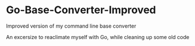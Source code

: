 # Go-Base-Converter-Improved
Improved version of my command line base converter

An excersize to reaclimate myself with Go, while cleaning up some old code